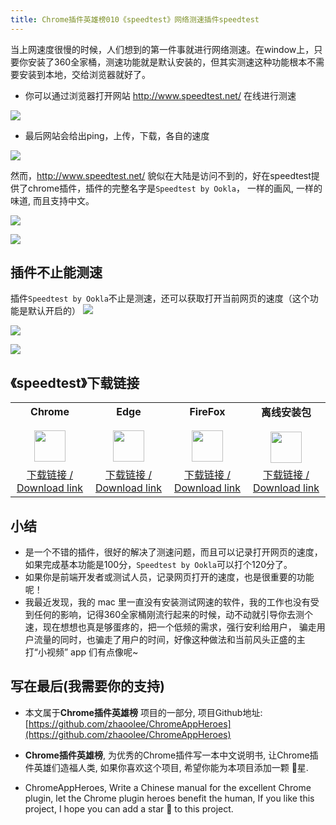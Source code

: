 ```yaml
---
title: Chrome插件英雄榜010《speedtest》网络测速插件speedtest
---
```

当上网速度很慢的时候，人们想到的第一件事就进行网络测速。在window上，只要你安装了360全家桶，测速功能就是默认安装的，但其实测速这种功能根本不需要安装到本地，交给浏览器就好了。

- 你可以通过浏览器打开网站 http://www.speedtest.net/ 在线进行测速

![](https://www.v2fy.com/asset/010_speedtest/9fb8383534ab40979fa56c21185b07fc.png)

- 最后网站会给出ping，上传，下载，各自的速度

![](https://www.v2fy.com/asset/010_speedtest/71dc8d85b4a74c8fbc0c311741fade7d.png)


然而，http://www.speedtest.net/ 貌似在大陆是访问不到的，好在speedtest提供了chrome插件，插件的完整名字是`Speedtest by Ookla`， 一样的画风, 一样的味道, 而且支持中文。

![](https://www.v2fy.com/asset/010_speedtest/d24ac44d88794366938fc4529c59f34c.png)



![](https://www.v2fy.com/asset/010_speedtest/c6963d49da8044cfb2ac722fc77ce444.png)



## 插件不止能测速

插件`Speedtest by Ookla`不止是测速，还可以获取打开当前网页的速度（这个功能是默认开启的）
![](https://www.v2fy.com/asset/010_speedtest/23378d582216478ba492e9a7dbcc8b30.png)

![](https://www.v2fy.com/asset/010_speedtest/283df580a21c431599db0c6ed5b2d6f2.png)


![](https://www.v2fy.com/asset/010_speedtest/de67c5646f9240849528f533adb05056.png)




## 《speedtest》下载链接

<table style="table-layout: fixed;">
<tbody>
<tr>
<td><div style="text-align: center;"><div style="font-weight: bold">Chrome</div><br/><div><img  style="width:50px; height:auto;" src="https://www.v2fy.com/asset/0i/ChromeAppHeroes/page/001_markdown_here.assets/chromeappheroes-chrome-icon.png"/></div></div></td>
<td><div style="text-align: center;" ><div style="font-weight: bold">Edge</div><br/><div><img style="width:50px; height:auto;" src="https://www.v2fy.com/asset/0i/ChromeAppHeroes/page/001_markdown_here.assets/chromeappheroes-edge-icon.png"/></div></div></td>
<td><div style="text-align: center;" ><div style="font-weight: bold">FireFox</div><br/><div><img  style="width:50px; height:auto;" src="https://www.v2fy.com/asset/0i/ChromeAppHeroes/page/001_markdown_here.assets/chromeappheroes-firefox-icon.png"/></div></div></td>
<td><div style="text-align: center;" ><div style="font-weight: bold">离线安装包</div><br/><div><img  style="width:50px; height:auto;" src="https://www.v2fy.com/asset/0i/ChromeAppHeroes/page/001_markdown_here.assets/chromeappheroes-github-download.png"/></div></div></td>
</tr>
<tr>
<td>
<div style="text-align: center;">
<a  href="https://chrome.google.com/webstore/detail/speedtest-by-ookla/pgjjikdiikihdfpoppgaidccahalehjh">下载链接 / Download link</a>
</div>
</td>
<td>
<div style="text-align: center;"><a  href="https://microsoftedge.microsoft.com/addons/detail/speedtest-by-ookla/eklcgjodcnhhcghpbhehhbnmjncbopcg?hl=zh-CN">下载链接 / Download link</a></div>
</td>
<td>
<div style="text-align: center;"><a  href="https://addons.mozilla.org/zh-CN/firefox/addon/speedtest-ookla-crx/">下载链接 / Download link</a></div>
</td>
<td>
<div style="text-align: center;"><a  href="https://cdn.jsdelivr.net/gh/zhaoolee/ChromeAppHeroes/backup/010-speedtest.zip">下载链接 / Download link</a></div>
</td>
</tr>
</tbody>
</table>





## 小结

- 是一个不错的插件，很好的解决了测速问题，而且可以记录打开网页的速度，如果完成基本功能是100分，`Speedtest by Ookla`可以打个120分了。
- 如果你是前端开发者或测试人员，记录网页打开的速度，也是很重要的功能呢！
- 我最近发现，我的 mac 里一直没有安装测试网速的软件，我的工作也没有受到任何的影响，记得360全家桶刚流行起来的时候，动不动就引导你去测个速，现在想想也真是够蛋疼的，把一个低频的需求，强行安利给用户， 骗走用户流量的同时，也骗走了用户的时间，好像这种做法和当前风头正盛的主打“小视频” app 们有点像呢~




## 写在最后(我需要你的支持)
- 本文属于**Chrome插件英雄榜** 项目的一部分, 项目Github地址: [https://github.com/zhaoolee/ChromeAppHeroes](https://github.com/zhaoolee/ChromeAppHeroes)

- **Chrome插件英雄榜**, 为优秀的Chrome插件写一本中文说明书, 让Chrome插件英雄们造福人类, 如果你喜欢这个项目, 希望你能为本项目添加一颗 🌟星.

- ChromeAppHeroes, Write a Chinese manual for the excellent Chrome plugin, let the Chrome plugin heroes benefit the human, If you like this project, I hope you can add a star 🌟 to this project.




